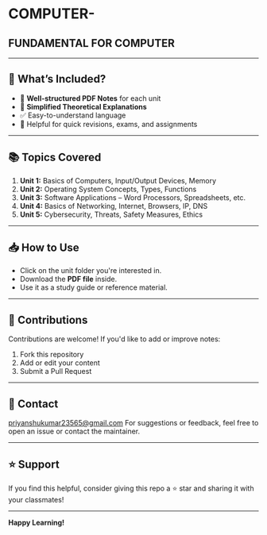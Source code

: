 # COMPUTER-
FUNDAMENTAL FOR COMPUTER
-------------------------------------------------------------------


---

## 📘 What’s Included?

- 📌 **Well-structured PDF Notes** for each unit
- 📖 **Simplified Theoretical Explanations**
- ✅ Easy-to-understand language
- 🎯 Helpful for quick revisions, exams, and assignments

---

## 📚 Topics Covered

1. **Unit 1:** Basics of Computers, Input/Output Devices, Memory
2. **Unit 2:** Operating System Concepts, Types, Functions
3. **Unit 3:** Software Applications – Word Processors, Spreadsheets, etc.
4. **Unit 4:** Basics of Networking, Internet, Browsers, IP, DNS
5. **Unit 5:** Cybersecurity, Threats, Safety Measures, Ethics

---

## 📥 How to Use

- Click on the unit folder you're interested in.
- Download the **PDF file** inside.
- Use it as a study guide or reference material.

---

## 🤝 Contributions

Contributions are welcome! If you'd like to add or improve notes:

1. Fork this repository
2. Add or edit your content
3. Submit a Pull Request

---

## 📧 Contact
priyanshukumar23565@gmail.com
For suggestions or feedback, feel free to open an issue or contact the maintainer.

---

## ⭐ Support

If you find this helpful, consider giving this repo a ⭐ star and sharing it with your classmates!

---

**Happy Learning!**
